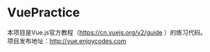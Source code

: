 # VuePractice
本项目是Vue.js官方教程（https://cn.vuejs.org/v2/guide ）的练习代码。  
项目发布地址：http://vue.enjoycodes.com  

